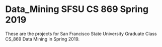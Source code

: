 # Data_Mining SFSU CS 869 Spring 2019
These are the projects for San Francisco State University Graduate Class CS_869 Data Mining in Spring 2019. 
